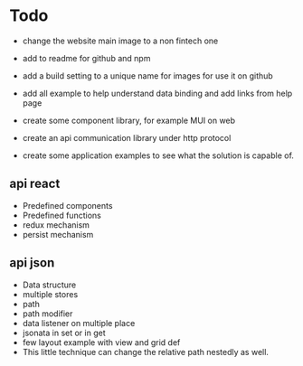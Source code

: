 # Todo

- change the website main image to a non fintech one
- add to readme for github and npm
- add a build setting to a unique name for images for use it on github

- add all example to help understand data binding and add links from help page
- create some component library, for example MUI on web
- create an api communication library under http protocol
- create some application examples to see what the solution is capable of.

## api react

- Predefined components
- Predefined functions
- redux mechanism
- persist mechanism

## api json

- Data structure
- multiple stores
- path
- path modifier
- data listener on multiple place
- jsonata in set or in get
- few layout example with view and grid def
- This little technique can change the relative path nestedly as well.
